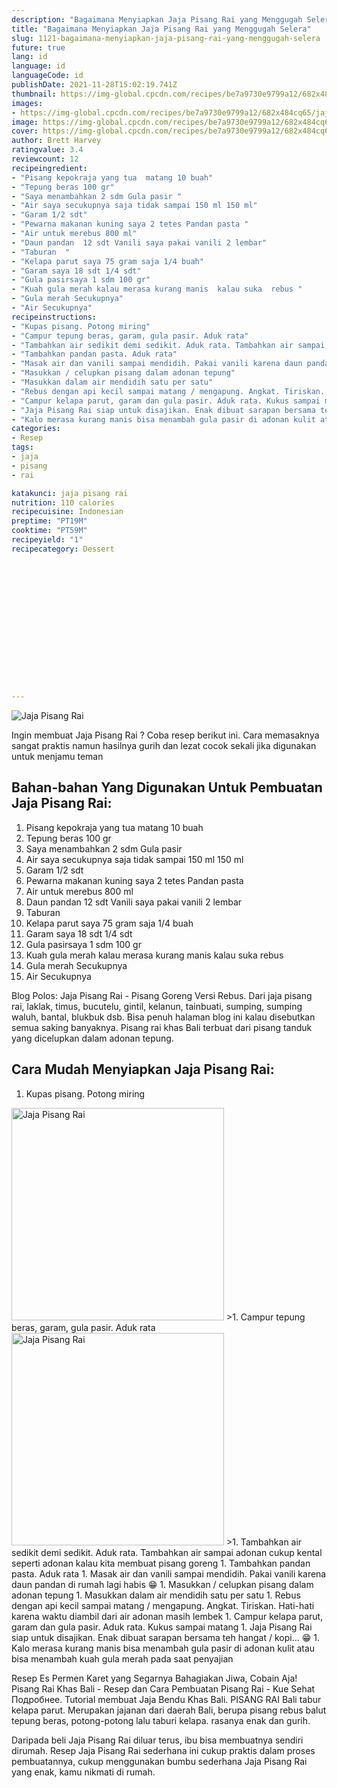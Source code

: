 ```yaml
---
description: "Bagaimana Menyiapkan Jaja Pisang Rai yang Menggugah Selera"
title: "Bagaimana Menyiapkan Jaja Pisang Rai yang Menggugah Selera"
slug: 1121-bagaimana-menyiapkan-jaja-pisang-rai-yang-menggugah-selera
future: true
lang: id
language: id
languageCode: id
publishDate: 2021-11-28T15:02:19.741Z 
thumbnail: https://img-global.cpcdn.com/recipes/be7a9730e9799a12/682x484cq65/jaja-pisang-rai-foto-resep-utama.png
images:
- https://img-global.cpcdn.com/recipes/be7a9730e9799a12/682x484cq65/jaja-pisang-rai-foto-resep-utama.png
image: https://img-global.cpcdn.com/recipes/be7a9730e9799a12/682x484cq65/jaja-pisang-rai-foto-resep-utama.png
cover: https://img-global.cpcdn.com/recipes/be7a9730e9799a12/682x484cq65/jaja-pisang-rai-foto-resep-utama.png
author: Brett Harvey
ratingvalue: 3.4
reviewcount: 12
recipeingredient:
- "Pisang kepokraja yang tua  matang 10 buah"
- "Tepung beras 100 gr"
- "Saya menambahkan 2 sdm Gula pasir "
- "Air saya secukupnya saja tidak sampai 150 ml 150 ml"
- "Garam 1/2 sdt"
- "Pewarna makanan kuning saya 2 tetes Pandan pasta "
- "Air untuk merebus 800 ml"
- "Daun pandan  12 sdt Vanili saya pakai vanili 2 lembar"
- "Taburan  "
- "Kelapa parut saya 75 gram saja 1/4 buah"
- "Garam saya 18 sdt 1/4 sdt"
- "Gula pasirsaya 1 sdm 100 gr"
- "Kuah gula merah kalau merasa kurang manis  kalau suka  rebus "
- "Gula merah Secukupnya"
- "Air Secukupnya"
recipeinstructions:
- "Kupas pisang. Potong miring"
- "Campur tepung beras, garam, gula pasir. Aduk rata"
- "Tambahkan air sedikit demi sedikit. Aduk rata. Tambahkan air sampai adonan cukup kental seperti adonan kalau kita membuat pisang goreng"
- "Tambahkan pandan pasta. Aduk rata"
- "Masak air dan vanili sampai mendidih. Pakai vanili karena daun pandan di rumah lagi habis 😁"
- "Masukkan / celupkan pisang dalam adonan tepung"
- "Masukkan dalam air mendidih satu per satu"
- "Rebus dengan api kecil sampai matang / mengapung. Angkat. Tiriskan. Hati-hati karena waktu diambil dari air adonan masih lembek"
- "Campur kelapa parut, garam dan gula pasir. Aduk rata. Kukus sampai matang"
- "Jaja Pisang Rai siap untuk disajikan. Enak dibuat sarapan bersama teh hangat / kopi... 😁"
- "Kalo merasa kurang manis bisa menambah gula pasir di adonan kulit atau bisa menambah kuah gula merah pada saat penyajian"
categories:
- Resep
tags:
- jaja
- pisang
- rai

katakunci: jaja pisang rai 
nutrition: 110 calories
recipecuisine: Indonesian
preptime: "PT19M"
cooktime: "PT59M"
recipeyield: "1"
recipecategory: Dessert


     
    
    
    
    
    
    
    
    
    
    
      
    
---
```



![Jaja Pisang Rai](https://img-global.cpcdn.com/recipes/be7a9730e9799a12/682x484cq65/jaja-pisang-rai-foto-resep-utama.png)

Ingin membuat Jaja Pisang Rai ? Coba resep berikut ini. Cara memasaknya sangat praktis namun hasilnya gurih dan lezat cocok sekali jika digunakan untuk menjamu teman

<!--inarticleads1-->

## Bahan-bahan Yang Digunakan Untuk Pembuatan Jaja Pisang Rai:

1. Pisang kepokraja yang tua  matang 10 buah
1. Tepung beras 100 gr
1. Saya menambahkan 2 sdm Gula pasir 
1. Air saya secukupnya saja tidak sampai 150 ml 150 ml
1. Garam 1/2 sdt
1. Pewarna makanan kuning saya 2 tetes Pandan pasta 
1. Air untuk merebus 800 ml
1. Daun pandan  12 sdt Vanili saya pakai vanili 2 lembar
1. Taburan  
1. Kelapa parut saya 75 gram saja 1/4 buah
1. Garam saya 18 sdt 1/4 sdt
1. Gula pasirsaya 1 sdm 100 gr
1. Kuah gula merah kalau merasa kurang manis  kalau suka  rebus 
1. Gula merah Secukupnya
1. Air Secukupnya

Blog Polos: Jaja Pisang Rai - Pisang Goreng Versi Rebus. Dari jaja pisang rai, laklak, timus, bucutelu, gintil, kelanun, tainbuati, sumping, sumping waluh, bantal, blukbuk dsb. Bisa penuh halaman blog ini kalau disebutkan semua saking banyaknya. Pisang rai khas Bali terbuat dari pisang tanduk yang dicelupkan dalam adonan tepung. 

<!--inarticleads2-->

## Cara Mudah Menyiapkan Jaja Pisang Rai:

1. Kupas pisang. Potong miring
<img class="lazyload" data-src="https://img-global.cpcdn.com/steps/ca4fb443dda48328/160x128cq70/jaja-pisang-rai-langkah-memasak-1-foto.png" alt="Jaja Pisang Rai" width="340" height="340">
>1. Campur tepung beras, garam, gula pasir. Aduk rata
<img class="lazyload" data-src="https://img-global.cpcdn.com/steps/e6e3129650ebd62d/160x128cq70/jaja-pisang-rai-langkah-memasak-2-foto.png" alt="Jaja Pisang Rai" width="340" height="340">
>1. Tambahkan air sedikit demi sedikit. Aduk rata. Tambahkan air sampai adonan cukup kental seperti adonan kalau kita membuat pisang goreng
1. Tambahkan pandan pasta. Aduk rata
1. Masak air dan vanili sampai mendidih. Pakai vanili karena daun pandan di rumah lagi habis 😁
1. Masukkan / celupkan pisang dalam adonan tepung
1. Masukkan dalam air mendidih satu per satu
1. Rebus dengan api kecil sampai matang / mengapung. Angkat. Tiriskan. Hati-hati karena waktu diambil dari air adonan masih lembek
1. Campur kelapa parut, garam dan gula pasir. Aduk rata. Kukus sampai matang
1. Jaja Pisang Rai siap untuk disajikan. Enak dibuat sarapan bersama teh hangat / kopi... 😁
1. Kalo merasa kurang manis bisa menambah gula pasir di adonan kulit atau bisa menambah kuah gula merah pada saat penyajian


Resep Es Permen Karet yang Segarnya Bahagiakan Jiwa, Cobain Aja! Pisang Rai Khas Bali - Resep dan Cara Pembuatan Pisang Rai - Kue Sehat Подробнее. Tutorial membuat Jaja Bendu Khas Bali. PISANG RAI Bali tabur kelapa parut. Merupakan jajanan dari daerah Bali, berupa pisang rebus balut tepung beras, potong-potong lalu taburi kelapa. rasanya enak dan gurih. 

Daripada   beli  Jaja Pisang Rai  diluar terus, ibu  bisa membuatnya sendiri dirumah. Resep  Jaja Pisang Rai  sederhana ini cukup praktis dalam proses pembuatannya, cukup menggunakan bumbu sederhana  Jaja Pisang Rai  yang enak, kamu nikmati di rumah.

